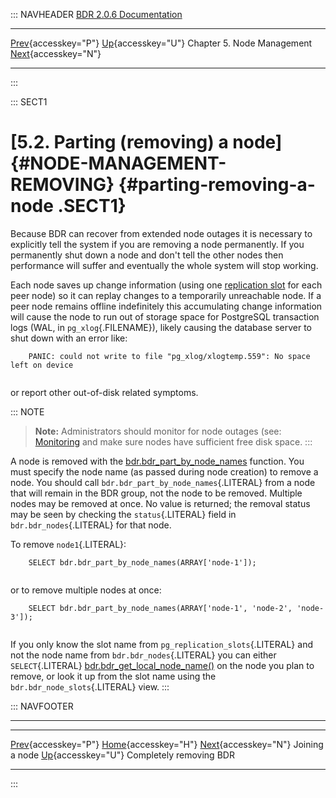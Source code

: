 ::: NAVHEADER
  [BDR 2.0.6 Documentation](index.md)                                                                                                           
  ---------------------------------------------------------------------- ------------------------------------------- ---------------------------- ---------------------------------------------------------------------------------
  [Prev](node-management-joining.md "Joining a node"){accesskey="P"}   [Up](node-management.md){accesskey="U"}    Chapter 5. Node Management    [Next](node-management-disabling.md "Completely removing BDR"){accesskey="N"}

------------------------------------------------------------------------
:::

::: SECT1
# [5.2. Parting (removing) a node]{#NODE-MANAGEMENT-REMOVING} {#parting-removing-a-node .SECT1}

Because BDR can recover from extended node outages it is necessary to
explicitly tell the system if you are removing a node permanently. If
you permanently shut down a node and don\'t tell the other nodes then
performance will suffer and eventually the whole system will stop
working.

Each node saves up change information (using one [replication
slot](http://www.postgresql.org/docs/current/static/logicaldecoding-explanation.html)
for each peer node) so it can replay changes to a temporarily
unreachable node. If a peer node remains offline indefinitely this
accumulating change information will cause the node to run out of
storage space for PostgreSQL transaction logs (WAL, in
`pg_xlog`{.FILENAME}), likely causing the database server to shut down
with an error like:

``` PROGRAMLISTING
    PANIC: could not write to file "pg_xlog/xlogtemp.559": No space left on device
   
```

or report other out-of-disk related symptoms.

::: NOTE
> **Note:** Administrators should monitor for node outages (see:
> [Monitoring](monitoring.md) and make sure nodes have sufficient free
> disk space.
:::

A node is removed with the
[bdr.bdr_part_by_node_names](functions-node-mgmt.md#FUNCTION-BDR-PART-BY-NODE-NAMES)
function. You must specify the node name (as passed during node
creation) to remove a node. You should call
`bdr.bdr_part_by_node_names`{.LITERAL} from a node that will remain in
the BDR group, not the node to be removed. Multiple nodes may be removed
at once. No value is returned; the removal status may be seen by
checking the `status`{.LITERAL} field in `bdr.bdr_nodes`{.LITERAL} for
that node.

To remove `node1`{.LITERAL}:

``` PROGRAMLISTING
    SELECT bdr.bdr_part_by_node_names(ARRAY['node-1']);
   
```

or to remove multiple nodes at once:

``` PROGRAMLISTING
    SELECT bdr.bdr_part_by_node_names(ARRAY['node-1', 'node-2', 'node-3']);
   
```

If you only know the slot name from `pg_replication_slots`{.LITERAL} and
not the node name from `bdr.bdr_nodes`{.LITERAL} you can either
`SELECT`{.LITERAL}
[bdr.bdr_get_local_node_name()](functions-information.md#FUNCTIONS-BDR-GET-LOCAL-NODE-NAME)
on the node you plan to remove, or look it up from the slot name using
the `bdr.bdr_node_slots`{.LITERAL} view.
:::

::: NAVFOOTER

------------------------------------------------------------------------

  ----------------------------------------------------- ------------------------------------------- -------------------------------------------------------
  [Prev](node-management-joining.md){accesskey="P"}        [Home](index.md){accesskey="H"}        [Next](node-management-disabling.md){accesskey="N"}
  Joining a node                                         [Up](node-management.md){accesskey="U"}                                  Completely removing BDR
  ----------------------------------------------------- ------------------------------------------- -------------------------------------------------------
:::
